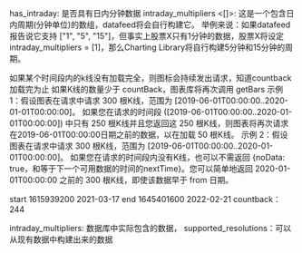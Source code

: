 has_intraday: 是否具有日内分钟数据
intraday_multipliers <[]>:  这是一个包含日内周期(分钟单位)的数组，datafeed将会自行构建它。
举例来说：如果datafeed报告说它支持 ["1", "5", "15"]，但事实上股票X只有1分钟的数据，股票X将设定 intraday_multipliers = [1]，那么Charting Library将自行构建5分钟和15分钟的周期。


如果某个时间段内的k线没有加载完全，则图标会持续发出请求，知道countback加载完为止
如果K线的数量少于 countBack，图表库将再次调用 getBars
示例 1：假设图表在请求中请求 300 根K线，范围为 [2019-06-01T00:00:00..2020-01-01T00:00:00]。 如果您在请求的时间段 ([2019-06-01T00:00:00..2020-01-01T00:00:00]) 中只有 250 根K线并且您返回这 250 根K线，则图表将再次请求在2019-06-01T00:00:00日期之前的数据，以在加载 50 根K线。
示例 2：假设图表在请求中请求 300 根K线，范围为 [2019-06-01T00:00:00..2020-01-01T00:00:00]。 如果您在请求的时间段内没有K线，也可以不需返回 {noData: true，和等于下一个可用数据的时间的nextTime}。您可以简单地返回 2020-01-01T00:00:00 之前的 300 根K线，即使该数据早于 from 日期。

start 1615939200  2021-03-17
end  1645401600   2022-02-21
countback：244

intraday_multipliers: 数据库中实际包含的数据，
supported_resolutions：可以从现有数据中构建出来的数据
